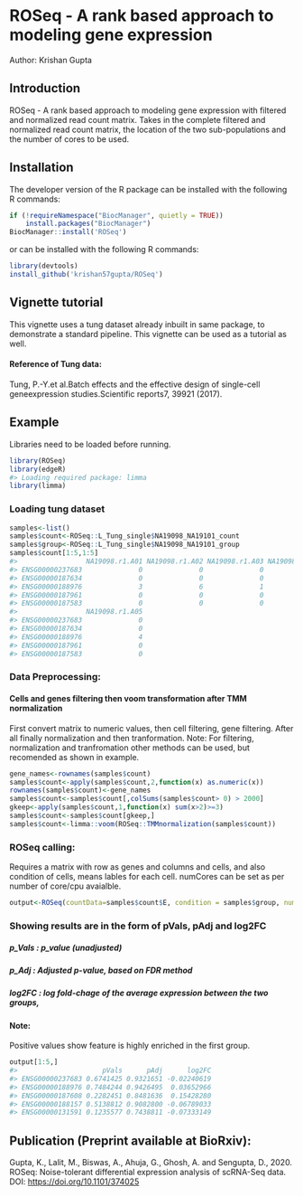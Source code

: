 
<!-- README.md is generated from README.Rmd. Please edit that file -->

# ROSeq - A rank based approach to modeling gene expression

Author: Krishan Gupta

## Introduction

ROSeq - A rank based approach to modeling gene expression with filtered
and normalized read count matrix. Takes in the complete filtered and
normalized read count matrix, the location of the two sub-populations
and the number of cores to be used.

## Installation

The developer version of the R package can be installed with the
following R commands:

``` r
if (!requireNamespace("BiocManager", quietly = TRUE))
    install.packages("BiocManager")
BiocManager::install('ROSeq')
```

or can be installed with the following R commands:

``` r
library(devtools)
install_github('krishan57gupta/ROSeq')
```

## Vignette tutorial

This vignette uses a tung dataset already inbuilt in same package, to
demonstrate a standard pipeline. This vignette can be used as a tutorial
as well.

#### Reference of Tung data:

Tung, P.-Y.et al.Batch effects and the effective design of single-cell
geneexpression studies.Scientific reports7, 39921 (2017).

## Example

Libraries need to be loaded before running.

``` r
library(ROSeq)
library(edgeR)
#> Loading required package: limma
library(limma)
```

### Loading tung dataset

``` r
samples<-list()
samples$count<-ROSeq::L_Tung_single$NA19098_NA19101_count
samples$group<-ROSeq::L_Tung_single$NA19098_NA19101_group
samples$count[1:5,1:5]
#>                 NA19098.r1.A01 NA19098.r1.A02 NA19098.r1.A03 NA19098.r1.A04
#> ENSG00000237683              0              0              0              1
#> ENSG00000187634              0              0              0              0
#> ENSG00000188976              3              6              1              3
#> ENSG00000187961              0              0              0              0
#> ENSG00000187583              0              0              0              0
#>                 NA19098.r1.A05
#> ENSG00000237683              0
#> ENSG00000187634              0
#> ENSG00000188976              4
#> ENSG00000187961              0
#> ENSG00000187583              0
```

### Data Preprocessing:

#### Cells and genes filtering then voom transformation after TMM normalization

First convert matrix to numeric values, then cell filtering, gene
filtering. After all finally normalization and then tranformation. Note:
For filtering, normalization and tranfromation other methods can be
used, but recomended as shown in example.

``` r
gene_names<-rownames(samples$count)
samples$count<-apply(samples$count,2,function(x) as.numeric(x))
rownames(samples$count)<-gene_names
samples$count<-samples$count[,colSums(samples$count> 0) > 2000]
gkeep<-apply(samples$count,1,function(x) sum(x>2)>=3)
samples$count<-samples$count[gkeep,]
samples$count<-limma::voom(ROSeq::TMMnormalization(samples$count))
```

### ROSeq calling:

Requires a matrix with row as genes and columns and cells, and also
condition of cells, means lables for each cell. numCores can be set as
per number of core/cpu
avaialble.

``` r
output<-ROSeq(countData=samples$count$E, condition = samples$group, numCores=1)
```

### Showing results are in the form of pVals, pAdj and log2FC

##### p\_Vals : p\_value (unadjusted)

##### p\_Adj : Adjusted p-value, based on FDR method

##### log2FC : log fold-chage of the average expression between the two groups,

#### Note:

Positive values show feature is highly enriched in the first group.

``` r
output[1:5,]
#>                     pVals      pAdj      log2FC
#> ENSG00000237683 0.6741425 0.9321651 -0.02240619
#> ENSG00000188976 0.7484244 0.9426495  0.03652966
#> ENSG00000187608 0.2282451 0.8481636  0.15428280
#> ENSG00000188157 0.5138812 0.9082800 -0.06789033
#> ENSG00000131591 0.1235577 0.7438811 -0.07333149
```

## Publication (Preprint available at BioRxiv):

Gupta, K., Lalit, M., Biswas, A., Ahuja, G., Ghosh, A. and Sengupta, D.,
2020. ROSeq: Noise-tolerant differential expression analysis of
scRNA-Seq data. DOI: <https://doi.org/10.1101/374025>
